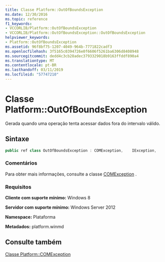 ```yaml
---
title: Classe Platform::OutOfBoundsException
ms.date: 12/30/2016
ms.topic: reference
f1_keywords:
- VCCORLIB/Platform::OutOfBoundsException
- VCCORLIB/Platform::OutOfBoundsException::OutOfBoundsException
helpviewer_keywords:
- Platform::OutOfBoundsException
ms.assetid: 96f8bf75-1207-4049-964b-7771822cadf3
ms.openlocfilehash: 3f5165c0394726e0f6606f5261ba6306d8408948
ms.sourcegitcommit: dedd4c3cb28adec3793329018b9163ffddf890a4
ms.translationtype: MT
ms.contentlocale: pt-BR
ms.lasthandoff: 03/11/2019
ms.locfileid: "57747210"
---
```

# <a name="platformoutofboundsexception-class"></a>Classe Platform::OutOfBoundsException

Gerada quando uma operação tenta acessar dados fora do intervalo válido.

## <a name="syntax"></a>Sintaxe

```cpp
public ref class OutOfBoundsException : COMException,    IException,    IPrintable,    IEquatable
```

### <a name="remarks"></a>Comentários

Para obter mais informações, consulte a classe [COMException](../cppcx/platform-comexception-class.md) .

### <a name="requirements"></a>Requisitos

**Cliente com suporte mínimo:** Windows 8

**Servidor com suporte mínimo:** Windows Server 2012

**Namespace:** Plataforma

**Metadados:** platform.winmd

## <a name="see-also"></a>Consulte também

[Classe Platform::COMException](../cppcx/platform-comexception-class.md)
